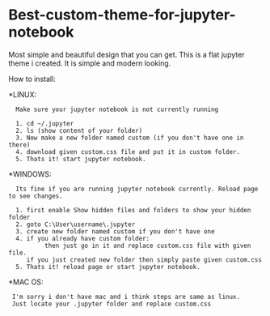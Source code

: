 # Best-custom-theme-for-jupyter-notebook
Most simple and beautiful design that you can get.
This is a flat jupyter theme i created. 
It is simple and modern looking. 

How to install:

*LINUX:

      Make sure your jupyter notebook is not currently running
      
      1. cd ~/.jupyter
      2. ls (show content of your folder)
      3. Now make a new folder named custom (if you don't have one in there)
      4. download given custom.css file and put it in custom folder.
      5. Thats it! start jupyter notebook.
      
*WINDOWS:

      Its fine if you are running jupyter notebook currently. Reload page to see changes.
      
      1. first enable Show hidden files and folders to show your hidden folder
      2. goto C:\User\username\.jupyter
      3. create new folder named custom if you don't have one
      4. if you already have custom folder:
              then just go in it and replace custom.css file with given file.
         if you just created new folder then simply paste given custom.css
      5. Thats it! reload page or start jupyter notebook.
   
*MAC OS:
      
     I'm sorry i don't have mac and i think steps are same as linux.
     Just locate your .jupyter folder and replace custom.css
